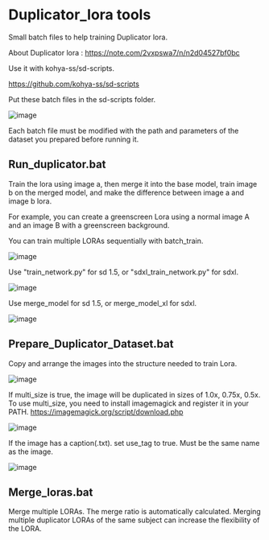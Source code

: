 # Duplicator_lora tools

Small batch files to help training Duplicator lora.

About Duplicator lora : https://note.com/2vxpswa7/n/n2d04527bf0bc

Use it with kohya-ss/sd-scripts. 

https://github.com/kohya-ss/sd-scripts

Put these batch files in the sd-scripts folder. 

![image](https://github.com/user-attachments/assets/23a559f1-3bbe-4d08-84c8-dec4686f393f)


Each batch file must be modified with the path and parameters of the dataset you prepared before running it. 

## Run_duplicator.bat

Train the lora using image a, then merge it into the base model, train image b on the merged model, and make the difference between image a and image b lora.

For example, you can create a greenscreen Lora using a normal image A and an image B with a greenscreen background. 

You can train multiple LORAs sequentially with batch_train. 

![image](https://github.com/user-attachments/assets/f465e755-2a0e-4233-a882-623a0932758f)

Use "train_network.py" for sd 1.5, or "sdxl_train_network.py" for sdxl.

![image](https://github.com/user-attachments/assets/c3c73526-ef40-4b97-a87a-bc1a993dd232)


Use merge_model for sd 1.5, or merge_model_xl for sdxl.

![image](https://github.com/user-attachments/assets/338273ef-95d4-4bec-929d-32dd75e2e3ca)


## Prepare_Duplicator_Dataset.bat

Copy and arrange the images into the structure needed to train Lora. 

![image](https://github.com/user-attachments/assets/4388f474-627b-4d04-8d7d-540d48df6997)

If multi_size is true, the image will be duplicated in sizes of 1.0x, 0.75x, 0.5x. 
To use multi_size, you need to install imagemagick and register it in your PATH. https://imagemagick.org/script/download.php

![image](https://github.com/user-attachments/assets/6ac3aada-7027-43c3-8ca6-0ac1f8861d1b)

If the image has a caption(.txt). set use_tag to true. Must be the same name as the image. 

![image](https://github.com/user-attachments/assets/1c1ecef6-c48a-444b-bf68-b9050732e05a)



## Merge_loras.bat

Merge multiple LORAs. The merge ratio is automatically calculated. Merging multiple duplicator LORAs of the same subject can increase the flexibility of the LORA. 
